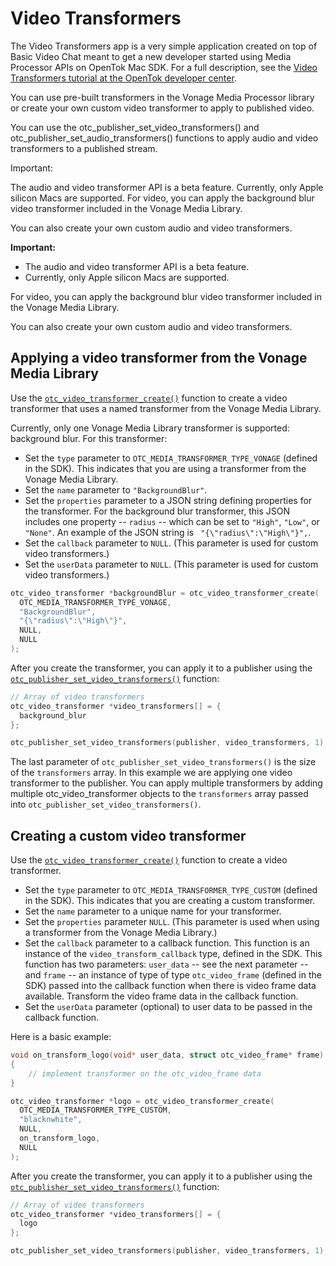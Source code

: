 Video Transformers
======================

The Video Transformers app is a very simple application created on top of Basic Video Chat meant to get a new developer
started using Media Processor APIs on OpenTok Mac SDK. For a full description, see the [Video Transformers tutorial at the
OpenTok developer center](https://tokbox.com/developer/guides/vonage-media-processor/mac/).

You can use pre-built transformers in the Vonage Media Processor library or create your own custom video transformer to apply to published video.

You can use the otc_publisher_set_video_transformers() and otc_publisher_set_audio_transformers() functions to apply audio and video transformers to a published stream.

Important:

The audio and video transformer API is a beta feature.
Currently, only Apple silicon Macs are supported.
For video, you can apply the background blur video transformer included in the Vonage Media Library.

You can also create your own custom audio and video transformers.

<div class="important">
  <p>
  <b>Important:</b>
  </p>
  <p>
  <ul>
    <li>The audio and video transformer API is a beta feature.</li>
    <li>Currently, only Apple silicon Macs are supported.</li>
  </ul>
  </p>
</div>

For video, you can apply the background blur video transformer included in the Vonage Media Library.

You can also create your own custom audio and video transformers.

## Applying a video transformer from the Vonage Media Library

Use the <a href="/developer/sdks/mac/reference/media__transformer_8h.html#a5f56924c9915d85d186117061177bdf5"><code>otc_video_transformer_create()</code></a>
function to create a video transformer that uses a named transformer from the Vonage Media Library.

Currently, only one Vonage Media Library transformer is supported: background blur. For this transformer:

* Set the `type` parameter to `OTC_MEDIA_TRANSFORMER_TYPE_VONAGE` (defined in the SDK).
  This indicates that you are using a transformer from the Vonage Media Library.
* Set the `name` parameter to `"BackgroundBlur"`.
* Set the `properties` parameter to a JSON string defining properties for the transformer.
  For the background blur transformer, this JSON includes one property -- `radius` -- which can be set
  to `"High"`, `"Low"`, or `"None"`. An example of the JSON string is ` "{\"radius\":\"High\"}",`.
* Set the `callback` parameter to `NULL`. (This parameter is used for custom video transformers.)
* Set the `userData` parameter to `NULL`. (This parameter is used for custom video transformers.)

```c
otc_video_transformer *backgroundBlur = otc_video_transformer_create(
  OTC_MEDIA_TRANSFORMER_TYPE_VONAGE,
  "BackgroundBlur",
  "{\"radius\":\"High\"}",
  NULL,
  NULL
);
```

After you create the transformer, you can apply it to a publisher using the
<a href="developer/sdks/mac/reference/publisher_8h.html#a06dec21cf056dbbe1ddadd83c8e3488f"><code>otc_publisher_set_video_transformers()</code></a>
function:

```c
// Array of video transformers
otc_video_transformer *video_transformers[] = {
  background_blur
};

otc_publisher_set_video_transformers(publisher, video_transformers, 1);
```

The last parameter of `otc_publisher_set_video_transformers()` is the size of the `transformers` array.
In this example we are applying one video transformer to the publisher. You can apply multiple transformers
by adding multiple otc_video_transformer objects to the `transformers` array passed into
`otc_publisher_set_video_transformers()`.

## Creating a custom video transformer

Use the <a href="/developer/sdks/mac/reference/media__transformer_8h.html#a5f56924c9915d85d186117061177bdf5"><code>otc_video_transformer_create()</code></a>
function to create a video transformer.

* Set the `type` parameter to `OTC_MEDIA_TRANSFORMER_TYPE_CUSTOM` (defined in the SDK).
  This indicates that you are creating a custom transformer.
* Set the `name` parameter to a unique name for your transformer.
* Set the `properties` parameter `NULL`. (This parameter is used when using a transformer from
  the Vonage Media Library.)
* Set the `callback` parameter to a callback function. This function is an instance of
  the `video_transform_callback` type, defined in the SDK. This function has two parameters:
  `user_data` -- see the next parameter -- and `frame` -- an instance of type
  of type `otc_video_frame` (defined in the SDK) passed into the callback function when
  there is video frame data available. Transform the video frame data in the callback function.
* Set the `userData` parameter (optional) to user data to be passed in the callback function.

Here is a basic example:

```c
void on_transform_logo(void* user_data, struct otc_video_frame* frame)
{
    // implement transformer on the otc_video_frame data
}

otc_video_transformer *logo = otc_video_transformer_create(
  OTC_MEDIA_TRANSFORMER_TYPE_CUSTOM,
  "blacknwhite",
  NULL,
  on_transform_logo,
  NULL
);
```

After you create the transformer, you can apply it to a publisher using the
<a href="developer/sdks/mac/reference/publisher_8h.html#a06dec21cf056dbbe1ddadd83c8e3488f"><code>otc_publisher_set_video_transformers()</code></a>
function:

```c
// Array of video transformers
otc_video_transformer *video_transformers[] = {
  logo
};

otc_publisher_set_video_transformers(publisher, video_transformers, 1);
```
